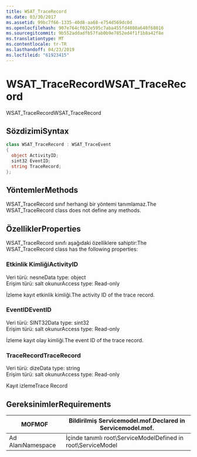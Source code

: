 ```yaml
---
title: WSAT_TraceRecord
ms.date: 03/30/2017
ms.assetid: 99bc7f66-1335-40d8-aa68-e754d569dc0d
ms.openlocfilehash: 907e764cf032e595c7aba455fd4808a640f68016
ms.sourcegitcommit: 9b552addadfb57fab0b9e7852ed4f1f1b8a42f8e
ms.translationtype: MT
ms.contentlocale: tr-TR
ms.lasthandoff: 04/23/2019
ms.locfileid: "61923415"
---
```

# <a name="wsattracerecord"></a><span data-ttu-id="1f589-102">WSAT_TraceRecord</span><span class="sxs-lookup"><span data-stu-id="1f589-102">WSAT_TraceRecord</span></span>
<span data-ttu-id="1f589-103">WSAT_TraceRecord</span><span class="sxs-lookup"><span data-stu-id="1f589-103">WSAT_TraceRecord</span></span>  
  
## <a name="syntax"></a><span data-ttu-id="1f589-104">Sözdizimi</span><span class="sxs-lookup"><span data-stu-id="1f589-104">Syntax</span></span>  
  
```csharp
class WSAT_TraceRecord : WSAT_TraceEvent  
{  
  object ActivityID;  
  sint32 EventID;  
  string TraceRecord;  
};  
```  
  
## <a name="methods"></a><span data-ttu-id="1f589-105">Yöntemler</span><span class="sxs-lookup"><span data-stu-id="1f589-105">Methods</span></span>  
 <span data-ttu-id="1f589-106">WSAT_TraceRecord sınıf herhangi bir yöntemi tanımlamaz.</span><span class="sxs-lookup"><span data-stu-id="1f589-106">The WSAT_TraceRecord class does not define any methods.</span></span>  
  
## <a name="properties"></a><span data-ttu-id="1f589-107">Özellikler</span><span class="sxs-lookup"><span data-stu-id="1f589-107">Properties</span></span>  
 <span data-ttu-id="1f589-108">WSAT_TraceRecord sınıfı aşağıdaki özelliklere sahiptir:</span><span class="sxs-lookup"><span data-stu-id="1f589-108">The WSAT_TraceRecord class has the following properties:</span></span>  
  
### <a name="activityid"></a><span data-ttu-id="1f589-109">Etkinlik Kimliği</span><span class="sxs-lookup"><span data-stu-id="1f589-109">ActivityID</span></span>  
 <span data-ttu-id="1f589-110">Veri türü: nesne</span><span class="sxs-lookup"><span data-stu-id="1f589-110">Data type: object</span></span>  
<span data-ttu-id="1f589-111">Erişim türü: salt okunur</span><span class="sxs-lookup"><span data-stu-id="1f589-111">Access type: Read-only</span></span>  
  
 <span data-ttu-id="1f589-112">İzleme kayıt etkinlik kimliği.</span><span class="sxs-lookup"><span data-stu-id="1f589-112">The activity ID of the trace record.</span></span>  
  
### <a name="eventid"></a><span data-ttu-id="1f589-113">EventID</span><span class="sxs-lookup"><span data-stu-id="1f589-113">EventID</span></span>  
 <span data-ttu-id="1f589-114">Veri türü: SINT32</span><span class="sxs-lookup"><span data-stu-id="1f589-114">Data type: sint32</span></span>  
<span data-ttu-id="1f589-115">Erişim türü: salt okunur</span><span class="sxs-lookup"><span data-stu-id="1f589-115">Access type: Read-only</span></span>  
  
 <span data-ttu-id="1f589-116">İzleme kayıt olay kimliği.</span><span class="sxs-lookup"><span data-stu-id="1f589-116">The event ID of the trace record.</span></span>  
  
### <a name="tracerecord"></a><span data-ttu-id="1f589-117">TraceRecord</span><span class="sxs-lookup"><span data-stu-id="1f589-117">TraceRecord</span></span>  
 <span data-ttu-id="1f589-118">Veri türü: dize</span><span class="sxs-lookup"><span data-stu-id="1f589-118">Data type: string</span></span>  
<span data-ttu-id="1f589-119">Erişim türü: salt okunur</span><span class="sxs-lookup"><span data-stu-id="1f589-119">Access type: Read-only</span></span>  
  
 <span data-ttu-id="1f589-120">Kayıt izleme</span><span class="sxs-lookup"><span data-stu-id="1f589-120">Trace Record</span></span>  
  
## <a name="requirements"></a><span data-ttu-id="1f589-121">Gereksinimler</span><span class="sxs-lookup"><span data-stu-id="1f589-121">Requirements</span></span>  
  
|<span data-ttu-id="1f589-122">MOF</span><span class="sxs-lookup"><span data-stu-id="1f589-122">MOF</span></span>|<span data-ttu-id="1f589-123">Bildirilmiş Servicemodel.mof.</span><span class="sxs-lookup"><span data-stu-id="1f589-123">Declared in Servicemodel.mof.</span></span>|  
|---------|-----------------------------------|  
|<span data-ttu-id="1f589-124">Ad Alanı</span><span class="sxs-lookup"><span data-stu-id="1f589-124">Namespace</span></span>|<span data-ttu-id="1f589-125">İçinde tanımlı root\ServiceModel</span><span class="sxs-lookup"><span data-stu-id="1f589-125">Defined in root\ServiceModel</span></span>|
